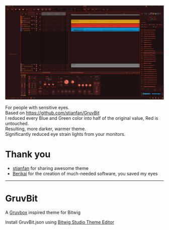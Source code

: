 ![preview](preview.png)

For people with sensitive eyes.    
Based on https://github.com/stianfan/GruvBit  
I reduced every Blue and Green color into half of the original value, Red is untouched.  
Resulting, more darker, warmer theme.  
Significantly reduced eye strain lights from your monitors.

# Thank you 
- [stianfan](https://github.com/stianfan) for sharing awesome theme
- [Berikai](https://github.com/Berikai) for the creation of much-needed software, you saved my eyes

------
# GruvBit
A [Gruvbox](https://github.com/morhetz/gruvbox) inspired theme for Bitwig

Install GruvBit.json using 
[Bitwig Studio Theme Editor](https://github.com/Berikai/bitwig-theme-editor)
